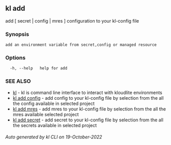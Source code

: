 ## kl add

add [ secret | config | mres ] configuration to your kl-config file

### Synopsis

```
add an environment variable from secret,config or managed resource
```

### Options

```
  -h, --help   help for add
```

### SEE ALSO

* [kl](kl.md)  - kl is command line interface to interact with kloudlite environments
* [kl add config](kl_add_config.md)  - add config to your kl-config file by selection from the all the config available in selected project
* [kl add mres](kl_add_mres.md)  - add mres to your kl-config file by selection from the all the mres available selected project
* [kl add secret](kl_add_secret.md)  - add secret to your kl-config file by selection from the all the secrets available in selected project

###### Auto generated by kl CLI on 19-October-2022
